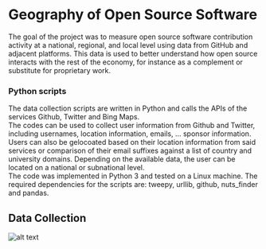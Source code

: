 # Geography of Open Source Software

The goal of the project was to measure open source software contribution activity at a national, regional, and local level using data from GitHub and adjacent platforms. This data is used to better understand how open source interacts with the rest of the economy, for instance as a complement or substitute for proprietary work.

### Python scripts
The data collection scripts are written in Python and calls the APIs of the services Github, Twitter and Bing Maps.
<br />
The codes can be used to collect user information from Github and Twitter, including usernames, location information, emails, ... sponsor information. Users can also be gelocoated based on their location information from said services or comparison of their email suffixes against a list of country and university domains. Depending on the available data, the user can be located on a national or subnational level.
<br />
The code was implemented in Python 3 and tested on a Linux machine. The required dependencies for the scripts are: tweepy, urllib, github, nuts_finder and pandas.


## Data Collection


![alt text](https://github.com/n1tecki/Geography-of-Open-Source-Software/blob/main/DFD.jpg?raw=true)



